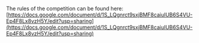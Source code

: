 The rules of the competition can be found here: [https://docs.google.com/document/d/1S_LQgnrct9sxjBMF8caiuIUB6S4VU-Ep4F8Lx8vzH5Y/edit?usp=sharing](https://docs.google.com/document/d/1S_LQgnrct9sxjBMF8caiuIUB6S4VU-Ep4F8Lx8vzH5Y/edit?usp=sharing)